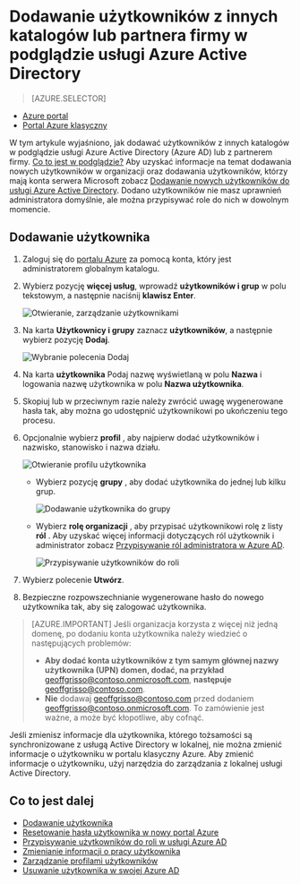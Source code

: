 <properties
    pageTitle="Dodawanie użytkowników z innych katalogów lub partnera firmy w podglądzie usługi Azure Active Directory | Microsoft Azure"
    description="Wyjaśniono, jak dodawać użytkowników i zmienianie informacji o użytkownikach w usługi Azure Active Directory, łącznie z użytkownikami zewnętrznymi i Gość."
    services="active-directory"
    documentationCenter=""
    authors="curtand"
    manager="femila"
    editor=""/>

<tags
    ms.service="active-directory"
    ms.workload="identity"
    ms.tgt_pltfrm="na"
    ms.devlang="na"
    ms.topic="article"
    ms.date="09/12/2016"
    ms.author="curtand"/>

# <a name="add-users-from-other-directories-or-partner-companies-in-azure-active-directory-preview"></a>Dodawanie użytkowników z innych katalogów lub partnera firmy w podglądzie usługi Azure Active Directory

> [AZURE.SELECTOR]
- [Azure portal](active-directory-users-create-external-azure-portal.md)
- [Portal Azure klasyczny](active-directory-create-users-external.md)

W tym artykule wyjaśniono, jak dodawać użytkowników z innych katalogów w podglądzie usługi Azure Active Directory (Azure AD) lub z partnerem firmy. [Co to jest w podglądzie?](active-directory-preview-explainer.md) Aby uzyskać informacje na temat dodawania nowych użytkowników w organizacji oraz dodawania użytkowników, którzy mają konta serwera Microsoft zobacz [Dodawanie nowych użytkowników do usługi Azure Active Directory](active-directory-users-create-azure-portal.md). Dodano użytkowników nie masz uprawnień administratora domyślnie, ale można przypisywać role do nich w dowolnym momencie.

## <a name="add-a-user"></a>Dodawanie użytkownika

1.  Zaloguj się do [portalu Azure](https://portal.azure.com) za pomocą konta, który jest administratorem globalnym katalogu.

2.  Wybierz pozycję **więcej usług**, wprowadź **użytkowników i grup** w polu tekstowym, a następnie naciśnij **klawisz Enter**.

    ![Otwieranie, zarządzanie użytkownikami](./media/active-directory-users-create-external-azure-portal/create-users-user-management.png)

3.  Na karta **Użytkownicy i grupy** zaznacz **użytkowników**, a następnie wybierz pozycję **Dodaj**.

    ![Wybranie polecenia Dodaj](./media/active-directory-users-create-external-azure-portal/create-users-add-command.png)

4. Na karta **użytkownika** Podaj nazwę wyświetlaną w polu **Nazwa** i logowania nazwę użytkownika w polu **Nazwa użytkownika**.

5. Skopiuj lub w przeciwnym razie należy zwrócić uwagę wygenerowane hasła tak, aby można go udostępnić użytkownikowi po ukończeniu tego procesu.

6. Opcjonalnie wybierz **profil** , aby najpierw dodać użytkowników i nazwisko, stanowisko i nazwa działu.
    
    ![Otwieranie profilu użytkownika](./media/active-directory-users-create-external-azure-portal/create-users-user-profile.png)

    - Wybierz pozycję **grupy** , aby dodać użytkownika do jednej lub kilku grup.

        ![Dodawanie użytkownika do grupy](./media/active-directory-users-create-external-azure-portal/create-users-user-groups.png)

    - Wybierz **rolę organizacji** , aby przypisać użytkownikowi rolę z listy **ról** . Aby uzyskać więcej informacji dotyczących ról użytkownik i administrator zobacz [Przypisywanie ról administratora w Azure AD](active-directory-assign-admin-roles.md).

        ![Przypisywanie użytkowników do roli](./media/active-directory-users-create-external-azure-portal/create-users-assign-role.png)

7. Wybierz polecenie **Utwórz**.

8. Bezpieczne rozpowszechnianie wygenerowane hasło do nowego użytkownika tak, aby się zalogować użytkownika.

> [AZURE.IMPORTANT] Jeśli organizacja korzysta z więcej niż jedną domenę, po dodaniu konta użytkownika należy wiedzieć o następujących problemów:
>
> - **Aby dodać konta użytkowników z tym samym głównej nazwy użytkownika (UPN) domen, dodać, na przykład** geoffgrisso@contoso.onmicrosoft.com, **następuje** geoffgrisso@contoso.com.
> - **Nie** dodawaj geoffgrisso@contoso.com przed dodaniem geoffgrisso@contoso.onmicrosoft.com. To zamówienie jest ważne, a może być kłopotliwe, aby cofnąć.

Jeśli zmienisz informacje dla użytkownika, którego tożsamości są synchronizowane z usługą Active Directory w lokalnej, nie można zmienić informacje o użytkowniku w portalu klasyczny Azure. Aby zmienić informacje o użytkowniku, użyj narzędzia do zarządzania z lokalnej usługi Active Directory.


## <a name="whats-next"></a>Co to jest dalej

- [Dodawanie użytkownika](active-directory-users-create-azure-portal.md)
- [Resetowanie hasła użytkownika w nowy portal Azure](active-directory-users-reset-password-azure-portal.md)
- [Przypisywanie użytkowników do roli w usługi Azure AD](active-directory-users-assign-role-azure-portal.md)
- [Zmienianie informacji o pracy użytkownika](active-directory-users-work-info-azure-portal.md)
- [Zarządzanie profilami użytkowników](active-directory-users-profile-azure-portal.md)
- [Usuwanie użytkownika w swojej Azure AD](active-directory-users-delete-user-azure-portal.md)
